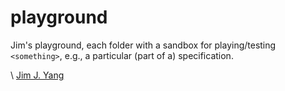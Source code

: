 # playground

Jim's playground, each folder with a sandbox for playing/testing `<something>`, e.g., a particular (part of a) specification.

\ [Jim J. Yang](https://www.linkedin.com/in/jimjyang/)

